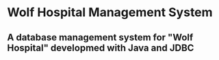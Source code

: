 # Wolf Hospital Management System
## A database management system for "Wolf Hospital" developmed with Java and JDBC
